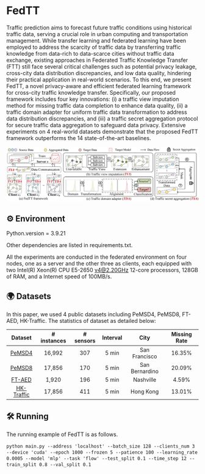 # FedTT

Traffic prediction aims to forecast future traffic conditions using historical traffic data, serving a crucial role in urban computing and transportation management. While transfer learning and federated learning have been employed to address the scarcity of traffic data by transferring traffic knowledge from data-rich to data-scarce cities without traffic data exchange, existing approaches in Federated Traffic Knowledge Transfer (FTT) still face several critical challenges such as potential privacy leakage, cross-city data distribution discrepancies, and low data quality, hindering their practical application in real-world scenarios. To this end, we present FedTT, a novel privacy-aware and efficient federated learning framework for cross-city traffic knowledge transfer. Specifically, our proposed framework includes four key innovations: (i) a traffic view imputation method for missing traffic data completion to enhance data quality, (ii) a traffic domain adapter for uniform traffic data transformation to address data distribution discrepancies, and (iii) a traffic secret aggregation protocol for secure traffic data aggregation to safeguard data privacy. Extensive experiments on 4 real-world datasets demonstrate that the proposed FedTT framework outperforms the 14 state-of-the-art baselines.

![framework.png](framework.png)

## ⚙️ Environment

Python.version = 3.9.21

Other dependencies are listed in requirements.txt.

All the experiments are conducted in the federated environment on four nodes, one as a server and the other three as clients, each equipped with two Intel(R) Xeon(R) CPU E5-2650 v4@2.20GHz 12-core processors, 128GB of RAM, and a Internet speed of 100MB/s.

## 🌍 Datasets

In this paper, we used 4 public datasets including PeMSD4, PeMSD8, FT-AED, HK-Traffic. The statistics of dataset as detailed below:

|                           Dataset                            | # instances | # sensors | Interval |      City      | Missing Rate |
| :----------------------------------------------------------: | :---------: | :-------: | :------: | :------------: | :----------: |
|     [PeMSD4](https://paperswithcode.com/dataset/pemsd4)      |   16,992    |    307    |  5 min   | San Francisco  |    16.35%    |
|     [PeMSD8](https://paperswithcode.com/dataset/pemsd8)      |   17,856    |    170    |  5 min   | San Bernardino |    20.09%    |
|        [FT-AED](https://acoursey3.github.io/ft-aed/)         |    1,920    |    196    |  5 min   |   Nashville    |    4.59%     |
| [HK-Traffic](https://data.gov.hk/en-data/dataset/hk-td-sm_4-traffic-data-strategic-major-roads) |   17,856    |    411    |  5 min   |   Hong Kong    |    13.01%    |

## 🛠️ Running

The running example of FedTT is as follows.

````
python main.py --address 'localhost' --batch_size 128 --clients_num 3 --device 'cuda' --epoch 1000 --frozen 5 --patience 100 --learning_rate 0.0005 --model 'mlp' --task 'flow' --test_split 0.1 --time_step 12 --train_split 0.8 --val_split 0.1
